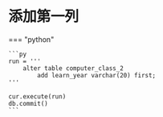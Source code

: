 # 添加第一列

=== "python"

    ```py
    run = '''
        alter table computer_class_2
            add learn_year varchar(20) first;
    '''

    cur.execute(run)
    db.commit()
    ```